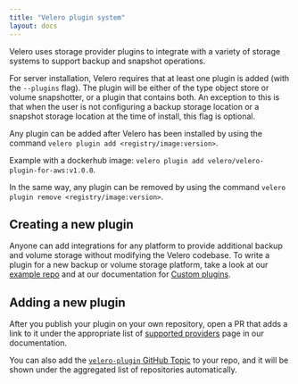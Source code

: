 ```yaml
---
title: "Velero plugin system"
layout: docs
---
```


Velero uses storage provider plugins to integrate with a variety of storage systems to support backup and snapshot operations.

For server installation, Velero requires that at least one plugin is added (with the `--plugins` flag). The plugin will be either of the type object store or volume snapshotter, or a plugin that contains both. An exception to this is that when the user is not configuring a backup storage location or a snapshot storage location at the time of install, this flag is optional.

Any plugin can be added after Velero has been installed by using the command `velero plugin add <registry/image:version>`.

Example with a dockerhub image: `velero plugin add velero/velero-plugin-for-aws:v1.0.0`.

In the same way, any plugin can be removed by using the command `velero plugin remove <registry/image:version>`.

## Creating a new plugin

Anyone can add integrations for any platform to provide additional backup and volume storage without modifying the Velero codebase. To write a plugin for a new backup or volume storage platform, take a look at our [example repo][1] and at our documentation for [Custom plugins][2].

## Adding a new plugin

After you publish your plugin on your own repository, open a PR that adds a link to it under the appropriate list of [supported providers][3] page in our documentation.

You can also add the [`velero-plugin` GitHub Topic][4] to your repo, and it will be shown under the aggregated list of repositories automatically.

[1]: https://github.com/adi-bhardwaj/velero-modified-plugin-example/
[2]: custom-plugins.md
[3]: supported-providers.md
[4]: https://github.com/topics/velero-plugin
